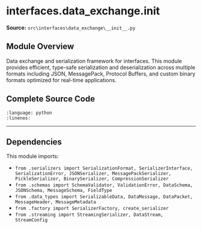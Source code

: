 # interfaces.data_exchange.__init__

**Source:** `src\interfaces\data_exchange\__init__.py`

## Module Overview

Data exchange and serialization framework for interfaces.
This module provides efficient, type-safe serialization and deserialization
across multiple formats including JSON, MessagePack, Protocol Buffers,
and custom binary formats optimized for real-time applications.

## Complete Source Code

```{literalinclude} ../../../src/interfaces/data_exchange/__init__.py
:language: python
:linenos:
```

---

## Dependencies

This module imports:

- `from .serializers import SerializationFormat, SerializerInterface, SerializationError, JSONSerializer, MessagePackSerializer, PickleSerializer, BinarySerializer, CompressionSerializer`
- `from .schemas import SchemaValidator, ValidationError, DataSchema, JSONSchema, MessageSchema, FieldType`
- `from .data_types import SerializableData, DataMessage, DataPacket, MessageHeader, MessageMetadata`
- `from .factory import SerializerFactory, create_serializer`
- `from .streaming import StreamingSerializer, DataStream, StreamConfig`

